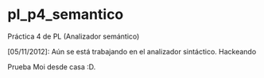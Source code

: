 pl_p4_semantico
===============

Práctica 4 de PL (Analizador semántico)

[05/11/2012]: Aún se está trabajando en el analizador sintáctico.
 Hackeando

Prueba Moi desde casa :D.
